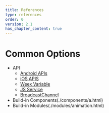 ```yaml
---
title: References
type: references
order: 0
version: 2.1
has_chapter_content: true
---
```


# Common Options

* API
  * [Android APIs](./android-apis.html)
  * [iOS APIS](./ios-apis.html)
  * [Weex Variable](./weex-variable.html)
  * [JS Service](./js-service.html)
  * [BroadcastChannel](./broadcast-channel.html)
* Build-in Components(./components/a.html)
* Build-in Modules(./modules/animation.html)
